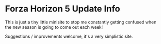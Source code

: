 # Forza Horizon 5 Update Info

This is just a tiny little minisite to stop me constantly getting confused when the new season is going to come out each week! 

Suggestions / improvements welcome, it's a very simplistic site.

